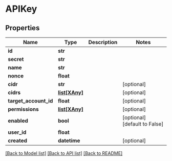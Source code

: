 # APIKey

## Properties
Name | Type | Description | Notes
------------ | ------------- | ------------- | -------------
**id** | **str** |  | 
**secret** | **str** |  | 
**name** | **str** |  | 
**nonce** | **float** |  | 
**cidr** | **str** |  | [optional] 
**cidrs** | [**list[XAny]**](XAny.md) |  | [optional] 
**target_account_id** | **float** |  | [optional] 
**permissions** | [**list[XAny]**](XAny.md) |  | [optional] 
**enabled** | **bool** |  | [optional] [default to False]
**user_id** | **float** |  | 
**created** | **datetime** |  | [optional] 

[[Back to Model list]](../README.md#documentation-for-models) [[Back to API list]](../README.md#documentation-for-api-endpoints) [[Back to README]](../README.md)


